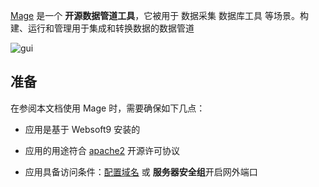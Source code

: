 [Mage](https://www.mage.ai/) 是一个 **开源数据管道工具**，它被用于 数据采集 数据库工具  等场景。构建、运行和管理用于集成和转换数据的数据管道


![gui](https://libs.websoft9.com/Websoft9/DocsPicture/zh/mage/mage-gui-websoft9.png)


## 准备

在参阅本文档使用 Mage 时，需要确保如下几点：

- 应用是基于 Websoft9 安装的

- 应用的用途符合 [apache2](https://opensource.org/licenses/Apache-2.0) 开源许可协议

- 应用具备访问条件：[配置域名](./domain-set) 或 **服务器安全组**开启网外端口